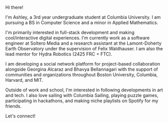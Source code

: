Hi there! 

I'm Ashley, a 3rd year undergraduate student at Columbia University. I am pursuing a BS in Computer Science and a minor in Applied Mathematics.

I'm primarily interested in full-stack development and making cool/interactive digital experiences. I'm currently work as a software engineer at Soltero Media and a research assistant at the Lamont-Doherty Earth Observatory under the supervision of Felix Waldhauser. I am also the lead mentor for Hydra Robotics (2425 FRC + FTC).

I am developing a social network platform for project-based collaboration alongside Georgina Alcaraz and Bhavya Bellannagari with the support of communities and organizations throughout Boston University, Columbia, Harvard, and MIT.

Outside of work and school, I'm interested in following developments in art and tech. I also love sailing with Columbia Sailing, playing puzzle games, participating in hackathons, and making niche playlists on Spotify for my friends.

Let's connect!
